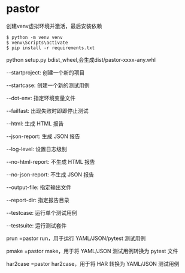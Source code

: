# pastor

创建venv虚拟环境并激活，最后安装依赖
```
$ python -m venv venv
$ venv\Scripts\activate
$ pip install -r requirements.txt
```
python setup.py bdist_wheel,会生成dist/pastor-xxxx-any.whl

--startproject: 创建一个新的项目

--startcase: 创建一个新的测试用例

--dot-env: 指定环境变量文件

--failfast: 出现失败时即即停止测试

--html: 生成 HTML 报告

--json-report: 生成 JSON 报告

--log-level: 设置日志级别

--no-html-report: 不生成 HTML 报告

--no-json-report: 不生成 JSON 报告

--output-file: 指定输出文件

--report-dir: 指定报告目录

--testcase: 运行单个测试用例

--testsuite: 运行测试套件

prun =pastor run，用于运行 YAML/JSON/pytest 测试用例

pmake =pastor make，用于将 YAML/JSON 测试用例转换为 pytest 文件

har2case =pastor har2case，用于将 HAR 转换为 YAML/JSON 测试用例
